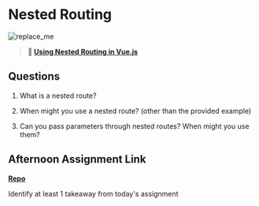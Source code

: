 # Nested Routing

![replace_me](https://codeworks.blob.core.windows.net/public/assets/img/illustrations/placeholder.svg)

> **📖 [Using Nested Routing in Vue.js](https://codeworksacademy.com/fs-student-guide/resources/wk6/04-Child-Routes)**

## Questions

1. What is a nested route?

2. When might you use a nested route? (other than the provided example)

3. Can you pass parameters through nested routes? When might you use them?

## Afternoon Assignment Link

**[Repo](https://github.com/ConnerSeely/<ASSIGNMENT_REPO>)**

Identify at least 1 takeaway from today's assignment
